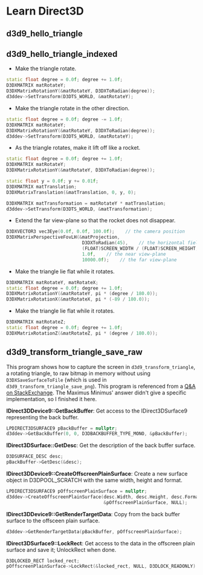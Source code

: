 # Learn Direct3D

## d3d9_hello_triangle

## d3d9_hello_triangle_indexed

- Make the triangle rotate.
``` C++
static float degree = 0.0f; degree += 1.0f;
D3DXMATRIX matRotateY;
D3DXMatrixRotationY(&matRotateY, D3DXToRadian(degree));
d3ddev->SetTransform(D3DTS_WORLD, &matRotateY);
```

- Make the triangle rotate in the other direction.
``` C++
static float degree = 0.0f; degree -= 1.0f;
D3DXMATRIX matRotateY;
D3DXMatrixRotationY(&matRotateY, D3DXToRadian(degree));
d3ddev->SetTransform(D3DTS_WORLD, &matRotateY);
```

- As the triangle rotates, make it lift off like a rocket.
``` C++
static float degree = 0.0f; degree += 1.0f;
D3DXMATRIX matRotateY;
D3DXMatrixRotationY(&matRotateY, D3DXToRadian(degree));

static float y = 0.0f; y += 0.01f;
D3DXMATRIX matTranslation;
D3DXMatrixTranslation(&matTranslation, 0, y, 0);

D3DXMATRIX matTransformation = matRotateY * matTranslation;
d3ddev->SetTransform(D3DTS_WORLD, &matTransformation);
```

- Extend the far view-plane so that the rocket does not disappear.
``` C++
D3DXVECTOR3 vec3Eye(0.0f, 0.0f, 100.0f);    // the camera position
D3DXMatrixPerspectiveFovLH(&matProjection,
                            D3DXToRadian(45),    // the horizontal field of view
                            (FLOAT)SCREEN_WIDTH / (FLOAT)SCREEN_HEIGHT, // aspect ratio
                            1.0f,    // the near view-plane
                            10000.0f);    // the far view-plane
```

- Make the triangle lie flat while it rotates.
``` C++
D3DXMATRIX matRotateY, matRotateX;
static float degree = 0.0f; degree += 1.0f;
D3DXMatrixRotationY(&matRotateY, pi * (degree / 180.0));
D3DXMatrixRotationX(&matRotateX, pi * (-89 / 180.0));
```

- Make the triangle lie flat while it rotates.
``` C++
D3DXMATRIX matRotateZ;
static float degree = 0.0f; degree += 1.0f;
D3DXMatrixRotationZ(&matRotateZ, pi * (degree / 180.0));
```


## d3d9_transform_triangle_save_raw

This program shows how to capture the screen in `d3d9_transform_triangle`, a rotating triangle, to raw bitmap in memory without using `D3DXSaveSurfaceToFile` (which is used in `d3d9_transform_triangle_save_png`). This program is referenced from a [Q&A on StackExchange](https://gamedev.stackexchange.com/questions/41958/how-to-capture-the-screen-in-directx-9-to-a-raw-bitmap-in-memory-without-using-d). The Maximus Minimus' answer didn't give a specific implementation, so I finished it here.

**IDirect3DDevice9::GetBackBuffer**: Get access to the IDirect3DSurface9 representing the back buffer.
``` C++
LPDIRECT3DSURFACE9 pBackBuffer = nullptr;
d3ddev->GetBackBuffer(0, 0, D3DBACKBUFFER_TYPE_MONO, &pBackBuffer);
```

**IDirect3DSurface::GetDesc**: Get the description of the back buffer surface.
``` C++
D3DSURFACE_DESC desc;
pBackBuffer->GetDesc(&desc);
```

**IDirect3DDevice9::CreateOffscreenPlainSurface**: Create a new surface object in D3DPOOL_SCRATCH with the same width, height and format.
``` C++
LPDIRECT3DSURFACE9 pOffscreenPlainSurface = nullptr;
d3ddev->CreateOffscreenPlainSurface(desc.Width, desc.Height, desc.Format, D3DPOOL_SYSTEMMEM,
                                    &pOffscreenPlainSurface, NULL);
```

**IDirect3DDevice9::GetRenderTargetData**: Copy from the back buffer surface to the offsceen plain surface.
``` C++
d3ddev->GetRenderTargetData(pBackBuffer, pOffscreenPlainSurface);
```

**IDirect3DSurface9::LockRect**: Get access to the data in the offscreen plain surface and save it; UnlockRect when done.
``` C++
D3DLOCKED_RECT locked_rect;
pOffscreenPlainSurface->LockRect(&locked_rect, NULL, D3DLOCK_READONLY)
```
